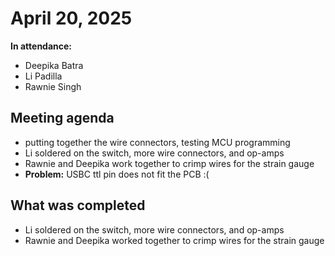 # April 20, 2025
**In attendance:**
- Deepika Batra
- Li Padilla
- Rawnie Singh

## Meeting agenda
- putting together the wire connectors, testing MCU programming
- Li soldered on the switch, more wire connectors, and op-amps
- Rawnie and Deepika work together to crimp wires for the strain gauge
- **Problem:** USBC ttl pin does not fit the PCB :(

## What was completed
- Li soldered on the switch, more wire connectors, and op-amps
- Rawnie and Deepika worked together to crimp wires for the strain gauge